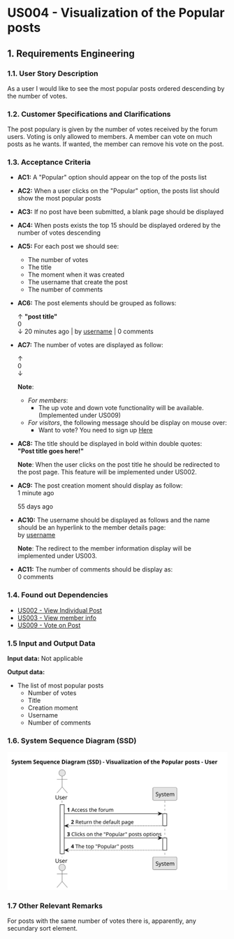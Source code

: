 # US004 - Visualization of the Popular posts

## 1. Requirements Engineering

### 1.1. User Story Description

As a user I would like to see the most popular posts ordered descending by the number of votes.

### 1.2. Customer Specifications and Clarifications 

The post populary is given by the number of votes received by the forum users.
Voting is only allowed to members. A member can vote on much posts as he wants.
If wanted, the member can remove his vote on the post.

### 1.3. Acceptance Criteria

* **AC1:** A "Popular" option should appear on the top of the posts list
* **AC2:** When a user clicks on the "Popular" option, the posts list should show the most popular posts
* **AC3:** If no post have been submitted, a blank page should be displayed
* **AC4:** When posts exists the top 15 should be displayed ordered by the number of votes descending
* **AC5:** For each post we should see:
    - The number of votes
    - The title
    - The moment when it was created
    - The username that create the post
    - The number of comments
* **AC6:** The post elements should be grouped as follows:

    &uarr; **"post title"**<br/>
    0<br/>
    &darr; 20 minutes ago | by [username]() | 0 comments

* **AC7:** The number of votes are displayed as follow:

    &uarr;<br/>
    0<br/>
    &darr;

    **Note**: 
    - *For members*:
        - The up vote and down vote functionality will be available. (Implemented under US009)
    - *For visitors*, the following message should be display on mouse over:
        - Want to vote? You need to sign up [Here]()

* **AC8:** The title should be displayed in bold within double quotes:<br/>
    **"Post title goes here!"**

    **Note**: When the user clicks on the post title he should be redirected to the post page. This feature will be implemented under US002.

* **AC9:** The post creation moment should display as follow:<br/>
    1 minute ago

    55 days ago
* **AC10:** The username should be displayed as follows and the name should be an hyperlink to the member details page:<br/>
    by [username]()

    **Note**: The redirect to the member information display will be implemented under US003.

* **AC11:** The number of comments should be display as:<br/>
    0 comments

### 1.4. Found out Dependencies

* [US002 - View Individual Post](../../US002/01.requirements-engineering/readme.md)
* [US003 - View member info](../../US003/01.requirements-engineering/US003.md)
* [US009 - Vote on Post](../../US009/01.requirements-engineering/US009.md) 

### 1.5 Input and Output Data

**Input data:**
Not applicable

**Output data:**
* The list of most popular posts
    * Number of votes
    * Title
    * Creation moment
    * Username
    * Number of comments

### 1.6. System Sequence Diagram (SSD)

![US004-SSD](svg/US004.svg)

### 1.7 Other Relevant Remarks

For posts with the same number of votes there is, apparently, any secundary sort element.
